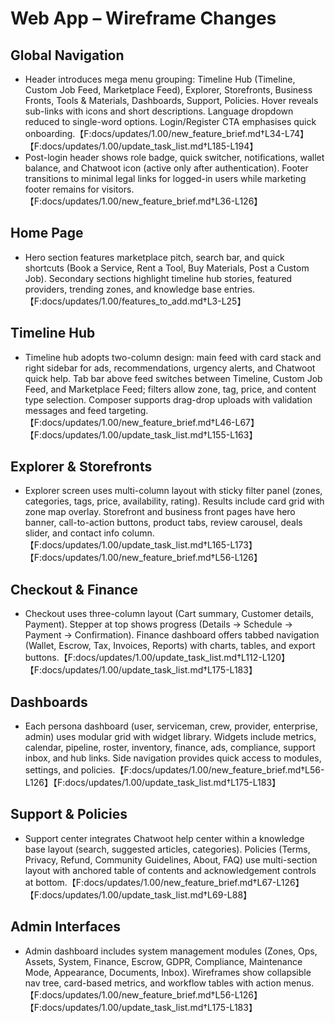 # Web App – Wireframe Changes

## Global Navigation
- Header introduces mega menu grouping: Timeline Hub (Timeline, Custom Job Feed, Marketplace Feed), Explorer, Storefronts, Business Fronts, Tools & Materials, Dashboards, Support, Policies. Hover reveals sub-links with icons and short descriptions. Language dropdown reduced to single-word options. Login/Register CTA emphasises quick onboarding.【F:docs/updates/1.00/new_feature_brief.md†L34-L74】【F:docs/updates/1.00/update_task_list.md†L185-L194】
- Post-login header shows role badge, quick switcher, notifications, wallet balance, and Chatwoot icon (active only after authentication). Footer transitions to minimal legal links for logged-in users while marketing footer remains for visitors.【F:docs/updates/1.00/new_feature_brief.md†L36-L126】

## Home Page
- Hero section features marketplace pitch, search bar, and quick shortcuts (Book a Service, Rent a Tool, Buy Materials, Post a Custom Job). Secondary sections highlight timeline hub stories, featured providers, trending zones, and knowledge base entries.【F:docs/updates/1.00/features_to_add.md†L3-L25】

## Timeline Hub
- Timeline hub adopts two-column design: main feed with card stack and right sidebar for ads, recommendations, urgency alerts, and Chatwoot quick help. Tab bar above feed switches between Timeline, Custom Job Feed, and Marketplace Feed; filters allow zone, tag, price, and content type selection. Composer supports drag-drop uploads with validation messages and feed targeting.【F:docs/updates/1.00/new_feature_brief.md†L46-L67】【F:docs/updates/1.00/update_task_list.md†L155-L163】

## Explorer & Storefronts
- Explorer screen uses multi-column layout with sticky filter panel (zones, categories, tags, price, availability, rating). Results include card grid with zone map overlay. Storefront and business front pages have hero banner, call-to-action buttons, product tabs, review carousel, deals slider, and contact info column.【F:docs/updates/1.00/update_task_list.md†L165-L173】【F:docs/updates/1.00/new_feature_brief.md†L56-L126】

## Checkout & Finance
- Checkout uses three-column layout (Cart summary, Customer details, Payment). Stepper at top shows progress (Details → Schedule → Payment → Confirmation). Finance dashboard offers tabbed navigation (Wallet, Escrow, Tax, Invoices, Reports) with charts, tables, and export buttons.【F:docs/updates/1.00/update_task_list.md†L112-L120】【F:docs/updates/1.00/update_task_list.md†L175-L183】

## Dashboards
- Each persona dashboard (user, serviceman, crew, provider, enterprise, admin) uses modular grid with widget library. Widgets include metrics, calendar, pipeline, roster, inventory, finance, ads, compliance, support inbox, and hub links. Side navigation provides quick access to modules, settings, and policies.【F:docs/updates/1.00/new_feature_brief.md†L56-L126】【F:docs/updates/1.00/update_task_list.md†L175-L183】

## Support & Policies
- Support center integrates Chatwoot help center within a knowledge base layout (search, suggested articles, categories). Policies (Terms, Privacy, Refund, Community Guidelines, About, FAQ) use multi-section layout with anchored table of contents and acknowledgement controls at bottom.【F:docs/updates/1.00/new_feature_brief.md†L67-L126】【F:docs/updates/1.00/update_task_list.md†L69-L88】

## Admin Interfaces
- Admin dashboard includes system management modules (Zones, Ops, Assets, System, Finance, Escrow, GDPR, Compliance, Maintenance Mode, Appearance, Documents, Inbox). Wireframes show collapsible nav tree, card-based metrics, and workflow tables with action menus.【F:docs/updates/1.00/new_feature_brief.md†L56-L126】【F:docs/updates/1.00/update_task_list.md†L175-L183】
